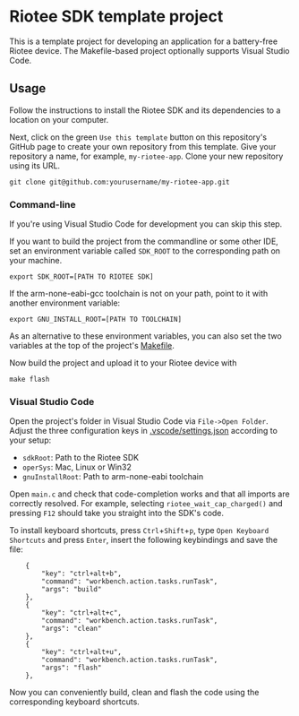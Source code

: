 # Riotee SDK template project

This is a template project for developing an application for a battery-free Riotee device.
The Makefile-based project optionally supports Visual Studio Code.

## Usage

Follow the instructions to install the Riotee SDK and its dependencies to a location on your computer.

Next, click on the green `Use this template` button on this repository's GitHub page to create your own repository from this template.
Give your repository a name, for example, `my-riotee-app`.
Clone your new repository using its URL.

```shell
git clone git@github.com:yourusername/my-riotee-app.git
```
### Command-line

If you're using Visual Studio Code for development you can skip this step.

If you want to build the project from the commandline or some other IDE, set an environment variable called `SDK_ROOT` to the corresponding path on your machine.

```shell
export SDK_ROOT=[PATH TO RIOTEE SDK]
```
If the arm-none-eabi-gcc toolchain is not on your path, point to it with another environment variable:

```shell
export GNU_INSTALL_ROOT=[PATH TO TOOLCHAIN]
```
As an alternative to these environment variables, you can also set the two variables at the top of the project's [Makefile](./Makefile).

Now build the project and upload it to your Riotee device with
```
make flash
```
### Visual Studio Code

Open the project's folder in Visual Studio Code via `File->Open Folder`.
Adjust the three configuration keys in [.vscode/settings.json](.vscode/settings.json) according to your setup:
 - `sdkRoot`: Path to the Riotee SDK
 - `operSys`: Mac, Linux or Win32
 - `gnuInstallRoot`: Path to arm-none-eabi toolchain

Open `main.c` and check that code-completion works and that all imports are correctly resolved. For example, selecting `riotee_wait_cap_charged()` and pressing `F12` should take you straight into the SDK's code.

To install keyboard shortcuts, press `Ctrl`+`Shift`+`p`, type `Open Keyboard Shortcuts` and press `Enter`, insert the following keybindings and save the file:

```
    {
        "key": "ctrl+alt+b",
        "command": "workbench.action.tasks.runTask",
        "args": "build"
    },
    {
        "key": "ctrl+alt+c",
        "command": "workbench.action.tasks.runTask",
        "args": "clean"
    },
    {
        "key": "ctrl+alt+u",
        "command": "workbench.action.tasks.runTask",
        "args": "flash"
    },
```

Now you can conveniently build, clean and flash the code using the corresponding keyboard shortcuts.
